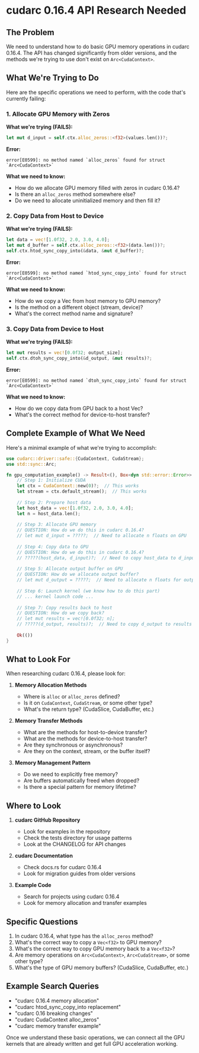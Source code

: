 # cudarc 0.16.4 API Research Needed

## The Problem

We need to understand how to do basic GPU memory operations in cudarc 0.16.4. The API has changed significantly from older versions, and the methods we're trying to use don't exist on `Arc<CudaContext>`.

## What We're Trying to Do

Here are the specific operations we need to perform, with the code that's currently failing:

### 1. Allocate GPU Memory with Zeros

**What we're trying (FAILS):**
```rust
let mut d_input = self.ctx.alloc_zeros::<f32>(values.len())?;
```

**Error:**
```
error[E0599]: no method named `alloc_zeros` found for struct `Arc<CudaContext>`
```

**What we need to know:**
- How do we allocate GPU memory filled with zeros in cudarc 0.16.4?
- Is there an `alloc_zeros` method somewhere else?
- Do we need to allocate uninitialized memory and then fill it?

### 2. Copy Data from Host to Device

**What we're trying (FAILS):**
```rust
let data = vec![1.0f32, 2.0, 3.0, 4.0];
let mut d_buffer = self.ctx.alloc_zeros::<f32>(data.len())?;
self.ctx.htod_sync_copy_into(&data, &mut d_buffer)?;
```

**Error:**
```
error[E0599]: no method named `htod_sync_copy_into` found for struct `Arc<CudaContext>`
```

**What we need to know:**
- How do we copy a Vec<f32> from host memory to GPU memory?
- Is the method on a different object (stream, device)?
- What's the correct method name and signature?

### 3. Copy Data from Device to Host

**What we're trying (FAILS):**
```rust
let mut results = vec![0.0f32; output_size];
self.ctx.dtoh_sync_copy_into(&d_output, &mut results)?;
```

**Error:**
```
error[E0599]: no method named `dtoh_sync_copy_into` found for struct `Arc<CudaContext>`
```

**What we need to know:**
- How do we copy data from GPU back to a host Vec?
- What's the correct method for device-to-host transfer?

## Complete Example of What We Need

Here's a minimal example of what we're trying to accomplish:

```rust
use cudarc::driver::safe::{CudaContext, CudaStream};
use std::sync::Arc;

fn gpu_computation_example() -> Result<(), Box<dyn std::error::Error>> {
    // Step 1: Initialize CUDA
    let ctx = CudaContext::new(0)?;  // This works
    let stream = ctx.default_stream();  // This works
    
    // Step 2: Prepare host data
    let host_data = vec![1.0f32, 2.0, 3.0, 4.0];
    let n = host_data.len();
    
    // Step 3: Allocate GPU memory
    // QUESTION: How do we do this in cudarc 0.16.4?
    // let mut d_input = ?????;  // Need to allocate n floats on GPU
    
    // Step 4: Copy data to GPU
    // QUESTION: How do we do this in cudarc 0.16.4?
    // ?????(host_data, d_input)?;  // Need to copy host_data to d_input
    
    // Step 5: Allocate output buffer on GPU
    // QUESTION: How do we allocate output buffer?
    // let mut d_output = ?????;  // Need to allocate n floats for output
    
    // Step 6: Launch kernel (we know how to do this part)
    // ... kernel launch code ...
    
    // Step 7: Copy results back to host
    // QUESTION: How do we copy back?
    // let mut results = vec![0.0f32; n];
    // ?????(d_output, results)?;  // Need to copy d_output to results
    
    Ok(())
}
```

## What to Look For

When researching cudarc 0.16.4, please look for:

1. **Memory Allocation Methods**
   - Where is `alloc` or `alloc_zeros` defined?
   - Is it on `CudaContext`, `CudaStream`, or some other type?
   - What's the return type? (CudaSlice<T>, CudaBuffer<T>, etc.)

2. **Memory Transfer Methods**
   - What are the methods for host-to-device transfer?
   - What are the methods for device-to-host transfer?
   - Are they synchronous or asynchronous?
   - Are they on the context, stream, or the buffer itself?

3. **Memory Management Pattern**
   - Do we need to explicitly free memory?
   - Are buffers automatically freed when dropped?
   - Is there a special pattern for memory lifetime?

## Where to Look

1. **cudarc GitHub Repository**
   - Look for examples in the repository
   - Check the tests directory for usage patterns
   - Look at the CHANGELOG for API changes

2. **cudarc Documentation**
   - Check docs.rs for cudarc 0.16.4
   - Look for migration guides from older versions

3. **Example Code**
   - Search for projects using cudarc 0.16.4
   - Look for memory allocation and transfer examples

## Specific Questions

1. In cudarc 0.16.4, what type has the `alloc_zeros` method?
2. What's the correct way to copy a `Vec<f32>` to GPU memory?
3. What's the correct way to copy GPU memory back to a `Vec<f32>`?
4. Are memory operations on `Arc<CudaContext>`, `Arc<CudaStream>`, or some other type?
5. What's the type of GPU memory buffers? (CudaSlice, CudaBuffer, etc.)

## Example Search Queries

- "cudarc 0.16.4 memory allocation"
- "cudarc htod_sync_copy_into replacement"
- "cudarc 0.16 breaking changes"
- "cudarc CudaContext alloc_zeros"
- "cudarc memory transfer example"

Once we understand these basic operations, we can connect all the GPU kernels that are already written and get full GPU acceleration working.